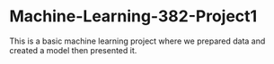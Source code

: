 # Machine-Learning-382-Project1
 This is a basic machine learning project where we prepared data and created a model then presented it.
